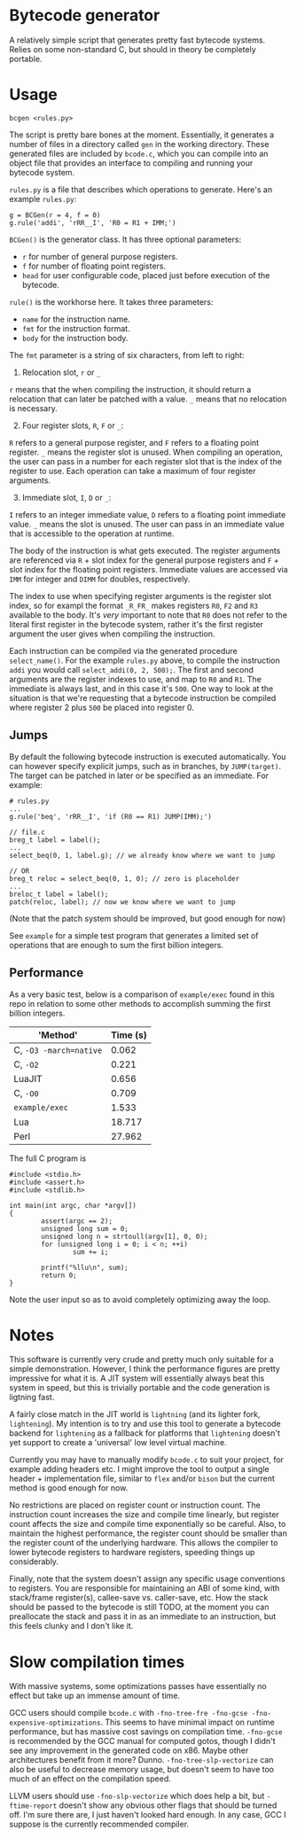 # Bytecode generator

A relatively simple script that generates pretty fast bytecode systems.
Relies on some non-standard C, but should in theory be completely portable.

# Usage

```
bcgen <rules.py>
```

The script is pretty bare bones at the moment. Essentially, it generates a number of
files in a directory called `gen` in the working directory. These generated files are
included by `bcode.c`, which you can compile into an object file that provides an
interface to compiling and running your bytecode system.

`rules.py` is a file that describes which operations to generate.
Here's an example `rules.py`:
```
g = BCGen(r = 4, f = 0)
g.rule('addi', 'rRR__I', 'R0 = R1 + IMM;')
```

`BCGen()` is the generator class. It has three optional parameters:
+ `r` for number of general purpose registers.
+ `f` for number of floating point registers.
+ `head` for user configurable code, placed just before execution of the bytecode.

`rule()` is the workhorse here. It takes three parameters:
+ `name` for the instruction name.
+ `fmt` for the instruction format.
+ `body` for the instruction body.

The `fmt` parameter is a string of six characters, from left to right:

1) Relocation slot, `r` or `_`

`r` means that the when compiling the instruction, it should return a relocation that can
later be patched with a value. `_` means that no relocation is necessary.

2) Four register slots, `R`, `F` or `_`:

`R` refers to a general purpose register, and `F` refers to a floating point register.
`_` means the register slot is unused. When compiling an operation, the user can pass
in a number for each register slot that is the index of the register to use. Each
operation can take a maximum of four register arguments.

3) Immediate slot, `I`, `D` or `_`:

`I` refers to an integer immediate value, `D` refers to a floating point immediate value.
`_` means the slot is unused. The user can pass in an immediate value that is accessible
to the operation at runtime.

The body of the instruction is what gets executed. The register arguments are referenced
via `R` + slot index for the general purpose registers and `F` + slot index for the
floating point registers. Immediate values are accessed via `IMM` for integer and `DIMM`
for doubles, respectively.

The index to use when specifying register arguments is the register slot index, so for
exampl the format `_R_FR_` makes registers `R0`, `F2` and `R3` available to the body.
It's *very* important to note that `R0` does not refer to the literal first register in
the bytecode system, rather it's the first register argument the user gives when
compiling the instruction.

Each instruction can be compiled via the generated procedure `select_name()`. For the
example `rules.py` above, to compile the instruction `addi` you would call
`select_addi(0, 2, 500);`. The first and second arguments are the register indexes to
use, and map to `R0` and `R1`. The immediate is always last, and in this case it's
`500`. One way to look at the situation is that we're requesting that a bytecode
instruction be compiled where register 2 plus `500` be placed into register 0.

## Jumps

By default the following bytecode instruction is executed automatically. You can however
specify explicit jumps, such as in branches, by `JUMP(target)`. The target can be patched
in later or be specified as an immediate. For example:
```
# rules.py
...
g.rule('beq', 'rRR__I', 'if (R0 == R1) JUMP(IMM);')
```
```
// file.c
breg_t label = label();
...
select_beq(0, 1, label.g); // we already know where we want to jump

// OR
breg_t reloc = select_beq(0, 1, 0); // zero is placeholder
...
breloc_t label = label();
patch(reloc, label); // now we know where we want to jump
```

(Note that the patch system should be improved, but good enough for now)

See `example` for a simple test program that generates a limited set of operations
that are enough to sum the first billion integers.

## Performance

As a very basic test, below is a comparison of `example/exec` found in this repo 
in relation to some other methods to accomplish summing the first billion integers.

| 'Method'               | Time (s) |
|------------------------|----------|
| C, `-O3 -march=native` | 0.062    |
| C, `-O2`               | 0.221    |
| LuaJIT                 | 0.656    |
| C, `-O0`               | 0.709    |
| `example/exec`         | 1.533    |
| Lua                    | 18.717   |
| Perl                   | 27.962   |

The full C program is
```{C}
#include <stdio.h>
#include <assert.h>
#include <stdlib.h>

int main(int argc, char *argv[])
{
        assert(argc == 2);
        unsigned long sum = 0;
        unsigned long n = strtoull(argv[1], 0, 0);
        for (unsigned long i = 0; i < n; ++i)
                sum += i;

        printf("%llu\n", sum);
        return 0;
}
```

Note the user input so as to avoid completely optimizing away the loop.

# Notes

This software is currently very crude and pretty much only suitable for a
simple demonstration. However, I think the performance figures are
pretty impressive for what it is. A JIT system will essentially always
beat this system in speed, but this is trivially portable and the
code generation is ligtning fast.

A fairly close match in the JIT world is `lightning` (and its lighter fork,
`lightening`). My intention is to try and use this tool to generate a bytecode
backend for `lightening` as a fallback for platforms that `lightening` doesn't
yet support to create a 'universal' low level virtual machine.

Currently you may have to manually modify `bcode.c` to suit your project,
for example adding headers etc. I might improve the tool to output a single
header + implementation file, similar to `flex` and/or `bison` but the current
method is good enough for now.

No restrictions are placed on register count or instruction count.
The instruction count increases the size and compile time linearly, but register
count affects the size and compile time exponentially so be careful.
Also, to maintain the highest performance, the register count should be
smaller than the register count of the underlying hardware. This allows
the compiler to lower bytecode registers to hardware registers, speeding things
up considerably.

Finally, note that the system doesn't assign any specific usage conventions
to registers. You are responsible for maintaining an ABI of some kind, with
stack/frame register(s), callee-save vs. caller-save, etc. How the stack should
be passed to the bytecode is still TODO, at the moment you can preallocate the
stack and pass it in as an immediate to an instruction, but this feels clunky
and I don't like it.

# Slow compilation times

With massive systems, some optimizations passes have essentially no effect
but take up an immense amount of time.

GCC users should compile `bcode.c` with `-fno-tree-fre -fno-gcse
-fno-expensive-optimizations`. This seems to have minimal impact on runtime
performance, but has massive cost savings on compilation time. `-fno-gcse` is
recommended by the GCC manual for computed gotos, though I didn't see any
improvement in the generated code on x86. Maybe other architectures benefit
from it more? Dunno. `-fno-tree-slp-vectorize` can also be useful to decrease
memory usage, but doesn't seem to have too much of an effect on the compilation
speed.

LLVM users should use `-fno-slp-vectorize` which does help a bit, but
`-ftime-report` doesn't show any obvious other flags that should be turned off.
I'm sure there are, I just haven't looked hard enough. In any case, GCC I
suppose is the currently recommended compiler.
